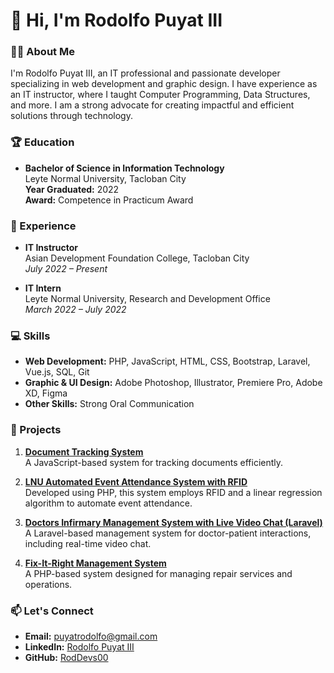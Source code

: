 # 👋 Hi, I'm Rodolfo Puyat III

### 👨‍💻 About Me
I'm Rodolfo Puyat III, an IT professional and passionate developer specializing in web development and graphic design. I have experience as an IT instructor, where I taught Computer Programming, Data Structures, and more. I am a strong advocate for creating impactful and efficient solutions through technology.

### 🏆 Education
- **Bachelor of Science in Information Technology**  
  Leyte Normal University, Tacloban City  
  **Year Graduated:** 2022  
  **Award:** Competence in Practicum Award

### 💼 Experience
- **IT Instructor**  
  Asian Development Foundation College, Tacloban City  
  _July 2022 – Present_

- **IT Intern**  
  Leyte Normal University, Research and Development Office  
  _March 2022 – July 2022_

### 💻 Skills
- **Web Development:** PHP, JavaScript, HTML, CSS, Bootstrap, Laravel, Vue.js, SQL, Git  
- **Graphic & UI Design:** Adobe Photoshop, Illustrator, Premiere Pro, Adobe XD, Figma  
- **Other Skills:** Strong Oral Communication

### 🚀 Projects
1. **[Document Tracking System](https://github.com/RodDevs00/Document-Tracking-System)**  
   A JavaScript-based system for tracking documents efficiently.
   
2. **[LNU Automated Event Attendance System with RFID](https://github.com/RodDevs00/LNU-Automated-event-atendance-system-with-rfid)**  
   Developed using PHP, this system employs RFID and a linear regression algorithm to automate event attendance.

3. **[Doctors Infirmary Management System with Live Video Chat (Laravel)](https://github.com/RodDevs00/Doctors-Infirmary-Management-System-with-Live-video-chat-Laravel-)**  
   A Laravel-based management system for doctor-patient interactions, including real-time video chat.

4. **[Fix-It-Right Management System](https://github.com/RodDevs00/Fix-it-right-management-system)**  
   A PHP-based system designed for managing repair services and operations.

### 📫 Let's Connect
- **Email:** [puyatrodolfo@gmail.com](mailto:puyatrodolfo@gmail.com)  
- **LinkedIn:** [Rodolfo Puyat III](https://www.linkedin.com/in/rodolfopuyat/)  
- **GitHub:** [RodDevs00](https://github.com/RodDevs00)
